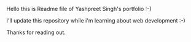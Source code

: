 Hello this is Readme file of Yashpreet Singh's portfolio :-)

I'll update this repository while i'm learning about web development :-)

Thanks for reading out.
